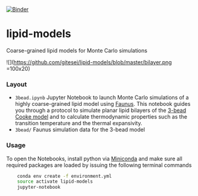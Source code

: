 [![Binder](https://mybinder.org/badge.svg)](https://mybinder.org/v2/gh/gitesei/lipid-models/master)

# lipid-models
Coarse-grained lipid models for Monte Carlo simulations

![](https://github.com/gitesei/lipid-models/blob/master/bilayer.png =100x20)

### Layout

- `3bead.ipynb` Jupyter Notebook to launch Monte Carlo simulations of a highly coarse-grained lipid model using [Faunus](http://mlund.github.io/faunus/). This notebook guides you through a protocol to simulate planar lipid bilayers of the [3-bead Cooke model](https://aip.scitation.org/doi/10.1063/1.2135785) and to calculate thermodynamic properties such as the transition temperature and the thermal expansivity.
- `3bead/` Faunus simulation data for the 3-bead model

### Usage

To open the Notebooks, install python via [Miniconda](https://conda.io/miniconda.html) and make sure all required packages are loaded
by issuing the following terminal commands

```bash
    conda env create -f environment.yml
    source activate lipid-models
    jupyter-notebook
```
